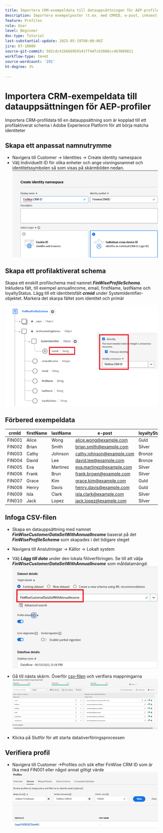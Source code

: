 ```yaml
---
title: Importera CRM-exempeldata till datauppsättningen för AEP-profiler
description: Importera exempelposter (t.ex. med CRMID, e-post, inkomst, postnummer) för att validera om AEP kan sammanfoga dessa profiler med anonyma webbesökare baserat på delade identifierare som ECID.
feature: Profiles
role: User
level: Beginner
doc-type: Tutorial
last-substantial-update: 2025-05-19T00:00:00Z
jira: KT-18089
source-git-commit: 502cdc41b666959141ff4dfc63608cc463009811
workflow-type: tm+mt
source-wordcount: '291'
ht-degree: 3%

---
```


# Importera CRM-exempeldata till datauppsättningen för AEP-profiler

Importera CRM-profildata till en datauppsättning som är kopplad till ett profilaktiverat schema i Adobe Experience Platform för att börja matcha identiteter

## Skapa ett anpassat namnutrymme

* Navigera till Customer -> Identities -> Create identity namespace
* Välj Individuellt ID för olika enheter och ange visningsnamnet och identitetssymbolen så som visas på skärmbilden nedan.
  ![custom-namespace](assets/custom-namespace.png)

## Skapa ett profilaktiverat schema

Skapa ett enskilt profilschema med namnet **_FinWiseProfileSchema_**. Inkludera fält, till exempel annualIncome, email, firstName, lastName och loyaltyStatus.
Lägg till ett identitetsfält **_crmid_** under SystemIdentifier-objektet. Markera det skarpa fältet som identitet och primär


![profile-schema](assets/finwise-profile-schema.png)

## Förbered exempeldata

| crmId | firstName | lastName | e-post | loyaltyStatus | annualIncome |
|--------|-----------|----------|---------------------------|---------------|--------------|
| FIN001 | Alice | Wong | alice.wong@example.com | Guld | 336104 |
| FIN002 | Brian | Smith | brian.smith@example.com | Silver | 191065 |
| FIN003 | Cathy | Johnson | cathy.johnson@example.com | Bronze | 117015 |
| FIN004 | David | Lee | david.lee@example.com | Bronze | 61869 |
| FIN005 | Eva | Martinez | eva.martinez@example.com | Silver | 191371 |
| FIN006 | Frank | Brun | frank.brown@example.com | Silver | 196132 |
| FIN007 | Grace | Kim | grace.kim@example.com | Guld | 309851 |
| FIN008 | Henry | Davis | henry.davis@example.com | Guld | 318378 |
| FIN009 | Isla | Clark | isla.clark@example.com | Silver | 181776 |
| FIN010 | Jack | Lopez | jack.lopez@example.com | Silver | 186643 |

## Infoga CSV-filen

* Skapa en datauppsättning med namnet **_FinWiseCustomerDataSetWithAnnualIncome_** baserat på det **_FinWiseProfileSchema_** som skapades i det tidigare steget

* Navigera till Anslutningar -> Källor -> Lokalt system
* Välj **_Lägg till data_** under den lokala filöverföringen. Se till att välja _&#x200B;**FinWiseCustomerDataSetWithAnnualIncome**&#x200B;_ som måldatamängd.
  ![ingest-csv](assets/ingest-csv-into-dataset.png)
* Gå till nästa skärm. Överför [csv-filen](assets/sample_crm_data.csv) och verifiera mappningarna
  ![mappningar](assets/mappings.png)

* Klicka på Slutför för att starta dataöverföringsprocessen

## Verifiera profil

* Navigera till Customer ->Profiles och sök efter FinWise CRM ID som är lika med FIN001 eller något annat giltigt värde
  ![verify-profile](assets/verify-profiles.png)
